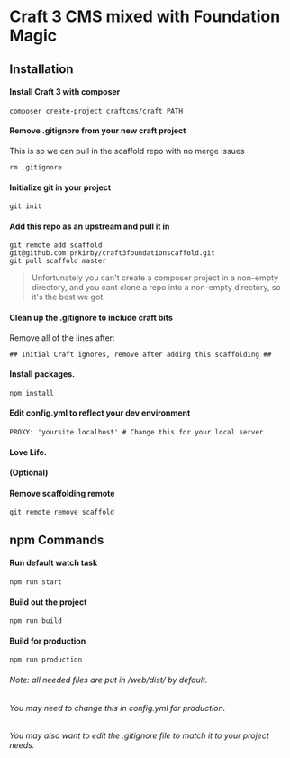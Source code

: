 # Craft 3 CMS mixed with Foundation Magic

## Installation

#### Install Craft 3 with composer

    composer create-project craftcms/craft PATH

#### Remove .gitignore from your new craft project
This is so we can pull in the scaffold repo with no merge issues

    rm .gitignore

#### Initialize git in your project

    git init

#### Add this repo as an upstream and pull it in

    git remote add scaffold git@github.com:prkirby/craft3foundationscaffold.git
    git pull scaffold master

>Unfortunately you can't create a composer project in a non-empty directory,
>and you cant clone a repo into a non-empty directory, so it's the best we got.

#### Clean up the .gitignore to include craft bits

Remove all of the lines after:

    ## Initial Craft ignores, remove after adding this scaffolding ##

#### Install packages.

    npm install

#### Edit config.yml to reflect your dev environment

    PROXY: 'yoursite.localhost' # Change this for your local server

#### Love Life.


#### (Optional)
#### Remove scaffolding remote

    git remote remove scaffold


## npm Commands

#### Run default watch task
    npm run start

#### Build out the project
    npm run build

#### Build for production
    npm run production

###### Note: all needed files are put in /web/dist/ by default.
###### You may need to change this in config.yml for production.
###### You may also want to edit the .gitignore file to match it to your project needs.
